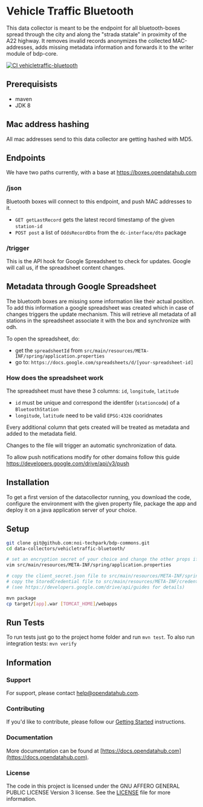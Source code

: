 <!--
SPDX-FileCopyrightText: NOI Techpark <digital@noi.com>

SPDX-License-Identifier: CC0-1.0
-->

# Vehicle Traffic Bluetooth

This data collector is meant to be the endpoint for all bluetooth-boxes spread
through the city and along the "strada statale" in proximity of the A22 highway.
It removes invalid records anonymizes the collected MAC-addresses, adds missing
metadata information and forwards it to the writer module of bdp-core.

[![CI vehicletraffic-bluetooth](https://github.com/noi-techpark/bdp-commons/actions/workflows/ci-vehicletraffic-bluetooth.yml/badge.svg)](https://github.com/noi-techpark/bdp-commons/actions/workflows/ci-vehicletraffic-bluetooth.yml)

## Prerequisists
- maven
- JDK 8

## Mac address hashing
All mac addresses send to this data collector are getting hashed with MD5.

## Endpoints

We have two paths currently, with a base at https://boxes.opendatahub.com

### /json
Bluetooth boxes will connect to this endpoint, and push MAC addresses to it.

- `GET getLastRecord` gets the latest record timestamp of the given `station-id`
- `POST post` a list of `OddsRecordDto` from the `dc-interface/dto` package

### /trigger
This is the API hook for Google Spreadsheet to check for updates. Google will
call us, if the spreadsheet content changes.

## Metadata through Google Spreadsheet
The bluetooth boxes are missing some information like their actual position. To
add this information a google spreadsheet was created which in case of changes
triggers the update mechanism. This will retrieve all metadata of all stations
in the spreadsheet associate it with the box and synchronize with odh.

To open the spreadsheet, do:
- get the `spreadsheetId` from `src/main/resources/META-INF/spring/application.properties`
- go to: `https://docs.google.com/spreadsheets/d/[your-spreadsheet-id]`

### How does the spreadsheet work
The spreadsheet must have these 3 columns: `id`, `longitude`, `latitude`
- `id` must be unique and correspond the identifer (`stationcode`) of a
  `BluetoothStation`
- `longitude`, `latitude` need to be valid `EPSG:4326` cooridnates

Every additional column that gets created will be treated as metadata and added
to the metadata field.

Changes to the file will trigger an automatic synchronization of data.

To allow push notifications modify for other domains follow this guide
https://developers.google.com/drive/api/v3/push

## Installation
To get a first version of the datacollector running, you download the code,
configure the environment with the given property file, package the app and
deploy it on a java application server of your choice.

## Setup

```sh
git clone git@github.com:noi-techpark/bdp-commons.git
cd data-collectors/vehicletraffic-bluetooth/

# set an encryption secret of your choice and change the other props if needed
vim src/main/resources/META-INF/spring/application.properties

# copy the client_secret.json file to src/main/resources/META-INF/spring
# copy the StoredCredential file to src/main/resources/META-INF/credentials
# (see https://developers.google.com/drive/api/guides for details)

mvn package
cp target/[app].war [TOMCAT_HOME]/webapps
```

## Run Tests
To run tests just go to the project home folder and run `mvn test`. To also run
integration tests: `mvn verify`

## Information

### Support

For support, please contact [help@opendatahub.com](mailto:help@opendatahub.com).

### Contributing

If you'd like to contribute, please follow our [Getting
Started](https://github.com/noi-techpark/odh-docs/wiki/Contributor-Guidelines:-Getting-started)
instructions.

### Documentation

More documentation can be found at
[https://docs.opendatahub.com](https://docs.opendatahub.com).

### License

The code in this project is licensed under the GNU AFFERO GENERAL PUBLIC LICENSE
Version 3 license. See the [LICENSE](../../LICENSE) file for more information.
